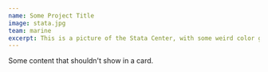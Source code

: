 ```yaml
---
name: Some Project Title
image: stata.jpg
team: marine
excerpt: This is a picture of the Stata Center, with some weird color grading.
---
```


Some content that shouldn't show in a card.
